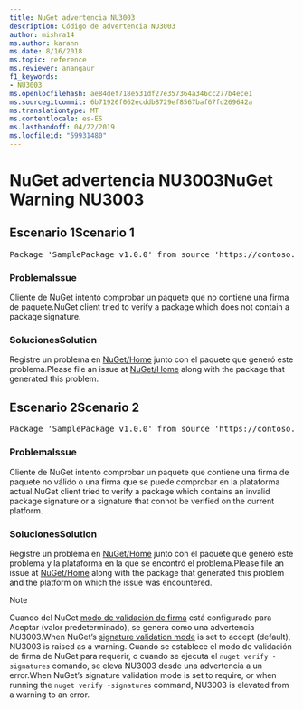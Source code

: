 ```yaml
---
title: NuGet advertencia NU3003
description: Código de advertencia NU3003
author: mishra14
ms.author: karann
ms.date: 8/16/2018
ms.topic: reference
ms.reviewer: anangaur
f1_keywords:
- NU3003
ms.openlocfilehash: ae84def718e531df27e357364a346cc277b4ece1
ms.sourcegitcommit: 6b71926f062ecddb8729ef8567baf67fd269642a
ms.translationtype: MT
ms.contentlocale: es-ES
ms.lasthandoff: 04/22/2019
ms.locfileid: "59931480"
---
```

# <a name="nuget-warning-nu3003"></a><span data-ttu-id="1a6b0-103">NuGet advertencia NU3003</span><span class="sxs-lookup"><span data-stu-id="1a6b0-103">NuGet Warning NU3003</span></span>

## <a name="scenario-1"></a><span data-ttu-id="1a6b0-104">Escenario 1</span><span class="sxs-lookup"><span data-stu-id="1a6b0-104">Scenario 1</span></span>

<pre>Package 'SamplePackage v1.0.0' from source 'https://contoso.com/index.json': The package is not signed. Unable to verify signature from an unsigned package.</pre>

### <a name="issue"></a><span data-ttu-id="1a6b0-105">Problema</span><span class="sxs-lookup"><span data-stu-id="1a6b0-105">Issue</span></span>

<span data-ttu-id="1a6b0-106">Cliente de NuGet intentó comprobar un paquete que no contiene una firma de paquete.</span><span class="sxs-lookup"><span data-stu-id="1a6b0-106">NuGet client tried to verify a package which does not contain a package signature.</span></span>


### <a name="solution"></a><span data-ttu-id="1a6b0-107">Soluciones</span><span class="sxs-lookup"><span data-stu-id="1a6b0-107">Solution</span></span>

<span data-ttu-id="1a6b0-108">Registre un problema en [NuGet/Home](https://github.com/NuGet/Home/issues) junto con el paquete que generó este problema.</span><span class="sxs-lookup"><span data-stu-id="1a6b0-108">Please file an issue at [NuGet/Home](https://github.com/NuGet/Home/issues) along with the package that generated this problem.</span></span>



## <a name="scenario-2"></a><span data-ttu-id="1a6b0-109">Escenario 2</span><span class="sxs-lookup"><span data-stu-id="1a6b0-109">Scenario 2</span></span>

<pre>Package 'SamplePackage v1.0.0' from source 'https://contoso.com/index.json': The package signature is invalid or cannot be verified on this platform.</pre>

### <a name="issue"></a><span data-ttu-id="1a6b0-110">Problema</span><span class="sxs-lookup"><span data-stu-id="1a6b0-110">Issue</span></span>

<span data-ttu-id="1a6b0-111">Cliente de NuGet intentó comprobar un paquete que contiene una firma de paquete no válido o una firma que se puede comprobar en la plataforma actual.</span><span class="sxs-lookup"><span data-stu-id="1a6b0-111">NuGet client tried to verify a package which contains an invalid package signature or a signature that connot be verified on the current platform.</span></span>


### <a name="solution"></a><span data-ttu-id="1a6b0-112">Soluciones</span><span class="sxs-lookup"><span data-stu-id="1a6b0-112">Solution</span></span>

<span data-ttu-id="1a6b0-113">Registre un problema en [NuGet/Home](https://github.com/NuGet/Home/issues) junto con el paquete que generó este problema y la plataforma en la que se encontró el problema.</span><span class="sxs-lookup"><span data-stu-id="1a6b0-113">Please file an issue at [NuGet/Home](https://github.com/NuGet/Home/issues) along with the package that generated this problem and the platform on which the issue was encountered.</span></span>

> [!Note]
> <span data-ttu-id="1a6b0-114">Cuando del NuGet [modo de validación de firma](https://docs.microsoft.com/en-us/nuget/consume-packages/installing-signed-packages#configure-package-signature-requirements) está configurado para Aceptar (valor predeterminado), se genera como una advertencia NU3003.</span><span class="sxs-lookup"><span data-stu-id="1a6b0-114">When NuGet’s [signature validation mode](https://docs.microsoft.com/en-us/nuget/consume-packages/installing-signed-packages#configure-package-signature-requirements) is set to accept (default), NU3003 is raised as a warning.</span></span> <span data-ttu-id="1a6b0-115">Cuando se establece el modo de validación de firma de NuGet para requerir, o cuando se ejecuta el `nuget verify -signatures` comando, se eleva NU3003 desde una advertencia a un error.</span><span class="sxs-lookup"><span data-stu-id="1a6b0-115">When NuGet’s signature validation mode is set to require, or when running the `nuget verify -signatures` command, NU3003 is elevated from a warning to an error.</span></span> 

